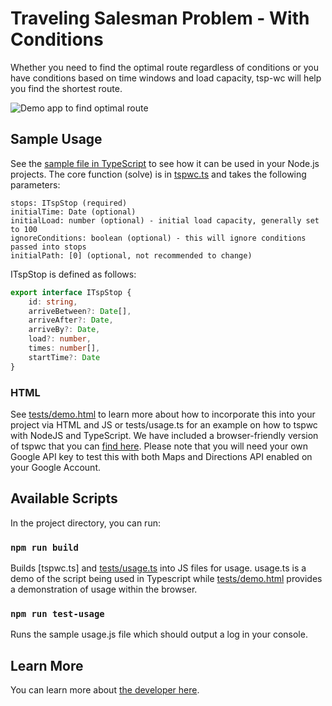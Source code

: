 # Traveling Salesman Problem - With Conditions
Whether you need to find the optimal route regardless of conditions or you have conditions based on time windows and load capacity, tsp-wc will help you find the shortest route.

![Demo app to find optimal route](https://imgur.com/JmhGUur)

## Sample Usage
See the [sample file in TypeScript](tests/usage.ts) to see how it can be used in your Node.js projects. The core function (solve) is in [tspwc.ts](tspwc.ts) and takes the following parameters:

```
stops: ITspStop (required)
initialTime: Date (optional)
initialLoad: number (optional) - initial load capacity, generally set to 100
ignoreConditions: boolean (optional) - this will ignore conditions passed into stops
initialPath: [0] (optional, not recommended to change)
```

ITspStop is defined as follows:
```typescript
export interface ITspStop {
    id: string,
    arriveBetween?: Date[],
    arriveAfter?: Date,
    arriveBy?: Date,
    load?: number,
    times: number[],
    startTime?: Date
}
```

### HTML
See [tests/demo.html](tests/demo.html) to learn more about how to incorporate this into your project via HTML and JS or tests/usage.ts for an example on how to tspwc with NodeJS and TypeScript. We have included a browser-friendly version of tspwc that you can [find here](tspwc-browser.js). Please note that you will need your own Google API key to test this with both Maps and Directions API enabled on your Google Account.

## Available Scripts 

In the project directory, you can run:

### `npm run build`

Builds [tspwc.ts] and [tests/usage.ts](tests/usage.ts) into JS files for usage. usage.ts is a demo of the script being used in Typescript while [tests/demo.html](tests/demo.html) provides a demonstration of usage within the browser.

### `npm run test-usage`

Runs the sample usage.js file which should output a log in your console.

## Learn More

You can learn more about [the developer here](https://www.linkedin.com/in/daniel-moxon/).